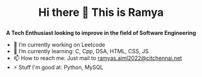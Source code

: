 # <p align = "center"> Hi there 👋 This is Ramya </p>
**<p align = "center"> A Tech Enthusiast looking to improve in the field of Software Engineering </p>**

- 🔭 I’m currently working on Leetcode
- 🌱 I’m currently learning: C, Cpp, DSA, HTML, CSS, JS
- 📫 How to reach me: Just mail to ramyas.aiml2022@citchennai.net
- ⚡ Stuff I'm good at: Python, MySQL
